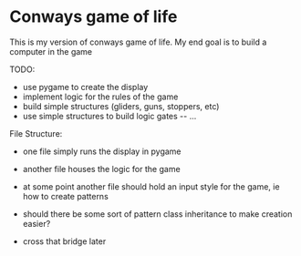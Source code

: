 # Conways game of life

This is my version of conways game of life. My end goal is to build a computer in the game

TODO:
- use pygame to create the display
- implement logic for  the rules of the game
- build simple structures (gliders, guns, stoppers, etc)
- use simple structures to build logic gates
-- ...

File Structure:
- one file simply runs the display in pygame
- another file houses the logic for the game
- at some point another file should hold an input style for the game, ie how to create patterns

- should there be some sort of pattern class inheritance to make creation easier?
 - cross that bridge later

